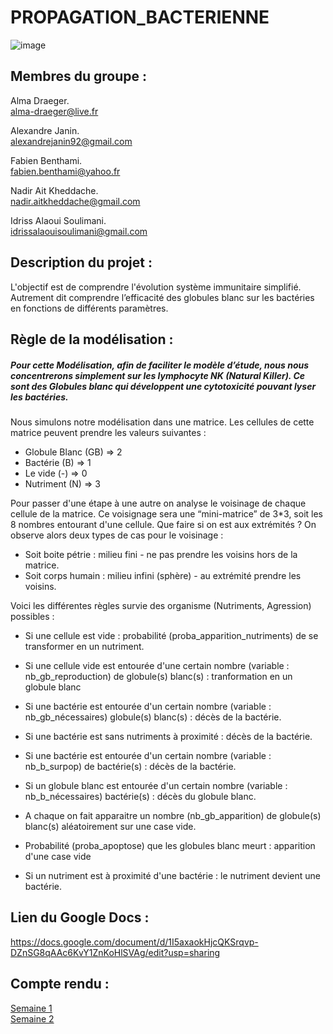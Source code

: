 # PROPAGATION_BACTERIENNE

![image](https://www.aquaportail.com/pictures1309/bacteria-bacteries-virus.jpg)


## Membres du groupe : ##

Alma Draeger.  
alma-draeger@live.fr

Alexandre Janin.  
alexandrejanin92@gmail.com

Fabien Benthami.  
fabien.benthami@yahoo.fr

Nadir Ait Kheddache.  
nadir.aitkheddache@gmail.com

Idriss Alaoui Soulimani.  
idrissalaouisoulimani@gmail.com
  
  
  
## Description du projet : ##

L'objectif est de comprendre l'évolution système immunitaire simplifié.
Autrement dit comprendre l’efficacité des globules blanc sur les bactéries en fonctions de différents paramètres.
  
  
  
## Règle de la modélisation : ##  
##### Pour cette Modélisation, afin de faciliter le modèle d’étude, nous nous concentrerons simplement sur les lymphocyte NK (Natural Killer). Ce sont des Globules blanc qui développent une cytotoxicité pouvant lyser les bactéries.
  
Nous simulons notre modélisation dans une matrice. Les cellules de cette matrice peuvent prendre les valeurs suivantes :
+ Globule Blanc (GB) => 2
+ Bactérie (B) => 1
+ Le vide (-) => 0
+ Nutriment (N) => 3
  
  
  
Pour passer d'une étape à une autre on analyse le voisinage de chaque cellule de la matrice. Ce voisignage sera une “mini-matrice” de 3*3, soit les 8 nombres entourant d'une cellule.
Que faire si on est aux extrémités ? On observe alors deux types de cas pour le voisinage :
* Soit boite pétrie : milieu fini - ne pas prendre les voisins hors de la matrice.
* Soit corps humain : milieu infini (sphère) - au extrémité prendre les voisins. 
  
  
  
Voici les différentes règles survie des organisme (Nutriments, Agression) possibles :
+ Si une cellule est vide : probabilité (proba_apparition_nutriments) de se transformer en un nutriment.
+ Si une cellule vide est entourée d'une certain nombre (variable : nb_gb_reproduction) de globule(s) blanc(s) : tranformation en un globule blanc 
 
+ Si une bactérie est entourée d'un certain nombre (variable : nb_gb_nécessaires) globule(s) blanc(s) : décès de la bactérie.
+ Si une bactérie est sans nutriments à proximité : décès de la bactérie.
+ Si une bactérie est entourée d'un certain nombre (variable : nb_b_surpop) de bactérie(s) : décès de la bactérie.

+ Si un globule blanc est entourée d'un certain nombre (variable : nb_b_nécessaires) bactérie(s) : décès du globule blanc.
+ A chaque on fait apparaitre un nombre (nb_gb_apparition) de globule(s) blanc(s) aléatoirement sur une case vide. 
+ Probabilité (proba_apoptose) que les globules blanc meurt : apparition d'une case vide

+ Si un nutriment est à proximité d'une bactérie : le nutriment devient une bactérie.
  
  
## Lien du Google Docs : ##

<https://docs.google.com/document/d/1I5axaokHjcQKSrqvp-DZnSG8qAAc6KvY1ZnKoHlSVAg/edit?usp=sharing>
  
  
  
## Compte rendu : ##

[Semaine 1](https://are00dynamic-2018.github.io/PROPAGATION_BACTERIENNE/Semaine1)  
[Semaine 2](https://are00dynamic-2018.github.io/PROPAGATION_BACTERIENNE/Semaine2)  
